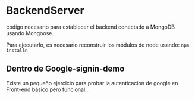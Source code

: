 # BackendServer

codigo necesario para establecer el backend conectado a MongoDB usando Mongoose.

Para ejecutarlo, es necesario reconstruir los módulos de node usando: ```npm install○```

## Dentro de Google-signin-demo
Existe un pequeño ejercicio para probar la autenticacion de google en Front-end básico pero funcional...

